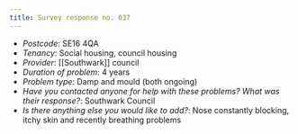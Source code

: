 ```yaml
---
title: Survey response no. 037
---
```


- *Postcode*: SE16 4QA  
- *Tenancy*: Social housing, council housing  
- *Provider*: [[Southwark]] council
- *Duration of problem*: 4 years  
- *Problem type*: Damp and mould (both ongoing)  
- *Have you contacted anyone for help with these problems? What was their response?*: Southwark Council  
- *Is there anything else you would like to add?*: Nose constantly blocking, itchy skin and recently breathing problems